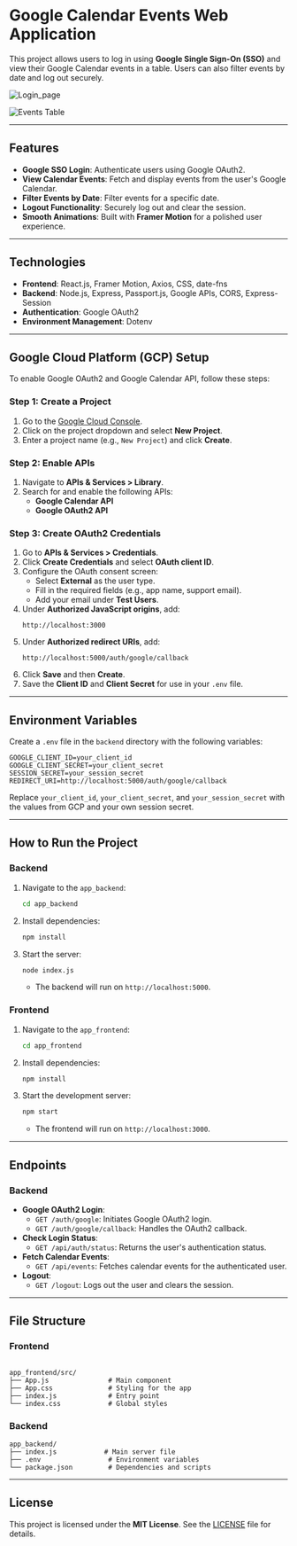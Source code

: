 # Google Calendar Events Web Application

This project allows users to log in using **Google Single Sign-On (SSO)** and view their Google Calendar events in a table. Users can also filter events by date and log out securely.

![Login_page](https://github.com/user-attachments/assets/94770a6e-40d5-471c-8c62-3f76bc76a203)

![Events Table](https://github.com/user-attachments/assets/e7ae1f01-0493-4b8b-bb2e-131bc0eff543)


---

## **Features**
- **Google SSO Login**: Authenticate users using Google OAuth2.
- **View Calendar Events**: Fetch and display events from the user's Google Calendar.
- **Filter Events by Date**: Filter events for a specific date.
- **Logout Functionality**: Securely log out and clear the session.
- **Smooth Animations**: Built with **Framer Motion** for a polished user experience.

---

## **Technologies**
- **Frontend**: React.js, Framer Motion, Axios, CSS, date-fns
- **Backend**: Node.js, Express, Passport.js, Google APIs, CORS, Express-Session
- **Authentication**: Google OAuth2
- **Environment Management**: Dotenv

---

## **Google Cloud Platform (GCP) Setup**

To enable Google OAuth2 and Google Calendar API, follow these steps:

### **Step 1: Create a Project**
1. Go to the [Google Cloud Console](https://console.cloud.google.com/).
2. Click on the project dropdown and select **New Project**.
3. Enter a project name (e.g., `New Project`) and click **Create**.

### **Step 2: Enable APIs**
1. Navigate to **APIs & Services > Library**.
2. Search for and enable the following APIs:
   - **Google Calendar API**
   - **Google OAuth2 API**

### **Step 3: Create OAuth2 Credentials**
1. Go to **APIs & Services > Credentials**.
2. Click **Create Credentials** and select **OAuth client ID**.
3. Configure the OAuth consent screen:
   - Select **External** as the user type.
   - Fill in the required fields (e.g., app name, support email).
   - Add your email under **Test Users**.
4. Under **Authorized JavaScript origins**, add:
   ```
   http://localhost:3000
   ```
5. Under **Authorized redirect URIs**, add:
   ```
   http://localhost:5000/auth/google/callback
   ```
6. Click **Save** and then **Create**.
7. Save the **Client ID** and **Client Secret** for use in your `.env` file.

---

## **Environment Variables**

Create a `.env` file in the `backend` directory with the following variables:

```plaintext
GOOGLE_CLIENT_ID=your_client_id
GOOGLE_CLIENT_SECRET=your_client_secret
SESSION_SECRET=your_session_secret
REDIRECT_URI=http://localhost:5000/auth/google/callback
```

Replace `your_client_id`, `your_client_secret`, and `your_session_secret` with the values from GCP and your own session secret.

---

## **How to Run the Project**

### **Backend**
1. Navigate to the `app_backend`:
   ```bash
   cd app_backend
   ```
2. Install dependencies:
   ```bash
   npm install
   ```
3. Start the server:
   ```bash
   node index.js
   ```
   - The backend will run on `http://localhost:5000`.

### **Frontend**
1. Navigate to the `app_frontend`:
   ```bash
   cd app_frontend
   ```
2. Install dependencies:
   ```bash
   npm install
   ```
3. Start the development server:
   ```bash
   npm start
   ```
   - The frontend will run on `http://localhost:3000`.

---

## **Endpoints**

### **Backend**
- **Google OAuth2 Login**:
  - `GET /auth/google`: Initiates Google OAuth2 login.
  - `GET /auth/google/callback`: Handles the OAuth2 callback.
- **Check Login Status**:
  - `GET /api/auth/status`: Returns the user's authentication status.
- **Fetch Calendar Events**:
  - `GET /api/events`: Fetches calendar events for the authenticated user.
- **Logout**:
  - `GET /logout`: Logs out the user and clears the session.

---

## **File Structure**

### **Frontend**
```

app_frontend/src/
├── App.js               # Main component
├── App.css              # Styling for the app
├── index.js             # Entry point
└── index.css            # Global styles
```

### **Backend**
```
app_backend/
├── index.js            # Main server file
├── .env                 # Environment variables
└── package.json         # Dependencies and scripts
```

---

## **License**
This project is licensed under the **MIT License**. See the [LICENSE](LICENSE) file for details.
